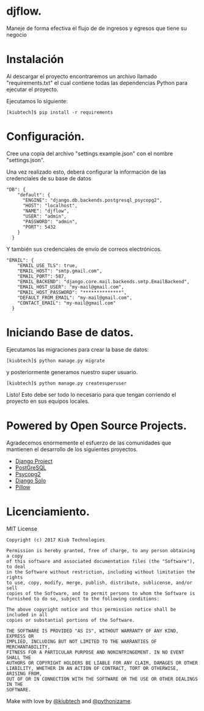# djflow.

Maneje de forma efectiva el flujo de de ingresos y egresos que tiene su negocio

# Instalación

Al descargar el proyecto encontraremos un archivo llamado "requirements.txt" el cual contiene todas las dependencias Python para ejecutar el proyecto. 

Ejecutamos lo siguiente: 

`[kiubtech]$ pip install -r requirements
`

# Configuración.

Cree una copia del archivo "settings.example.json" con el nombre "settings.json".

Una vez realizado esto, deberá configurar la información de las credenciales de su base de datos

    "DB": {
        "default": {
          "ENGINE": "django.db.backends.postgresql_psycopg2",
          "HOST": "localhost",
          "NAME": "djflow",
          "USER": "admin",
          "PASSWORD": "admin",
          "PORT": 5432
        }
      }


Y también sus credenciales de envío de correos electrónicos. 

    "EMAIL": {
        "EMAIL_USE_TLS": true,
        "EMAIL_HOST": "smtp.gmail.com",
        "EMAIL_PORT": 587,
        "EMAIL_BACKEND": "django.core.mail.backends.smtp.EmailBackend",
        "EMAIL_HOST_USER": "my-mail@gmail.com",
        "EMAIL_HOST_PASSWORD": "**************",
        "DEFAULT_FROM_EMAIL": "my-mail@gmail.com",
        "CONTACT_EMAIL": "my-mail@gmail.com"
      }

# Iniciando Base de datos.

Ejecutamos las migraciones para crear la base de datos: 

`[kiubtech]$ python manage.py migrate
`

y posteriormente generamos nuestro super usuario. 

`[kiubtech]$ python manage.py createsuperuser
`

Listo! Esto debe ser todo lo necesario para que tengan corriendo el proyecto en sus equipos locales. 

# Powered by Open Source Projects. 

Agradecemos enormemente el esfuerzo de las comunidades que mantienen el desarrollo de los siguientes proyectos.

- [Django Project](https://www.djangoproject.com)
- [PostGreSQL](https://www.postgresql.org/)
- [Psycopg2](https://github.com/psycopg/psycopg2)
- [Django Solo](https://github.com/lazybird/django-solo)
- [Pillow](https://github.com/python-pillow/Pillow)


# Licenciamiento.

MIT License

    Copyright (c) 2017 Kiub Technologies
    
    Permission is hereby granted, free of charge, to any person obtaining a copy
    of this software and associated documentation files (the "Software"), to deal
    in the Software without restriction, including without limitation the rights
    to use, copy, modify, merge, publish, distribute, sublicense, and/or sell
    copies of the Software, and to permit persons to whom the Software is
    furnished to do so, subject to the following conditions:
    
    The above copyright notice and this permission notice shall be included in all
    copies or substantial portions of the Software.
    
    THE SOFTWARE IS PROVIDED "AS IS", WITHOUT WARRANTY OF ANY KIND, EXPRESS OR
    IMPLIED, INCLUDING BUT NOT LIMITED TO THE WARRANTIES OF MERCHANTABILITY,
    FITNESS FOR A PARTICULAR PURPOSE AND NONINFRINGEMENT. IN NO EVENT SHALL THE
    AUTHORS OR COPYRIGHT HOLDERS BE LIABLE FOR ANY CLAIM, DAMAGES OR OTHER
    LIABILITY, WHETHER IN AN ACTION OF CONTRACT, TORT OR OTHERWISE, ARISING FROM,
    OUT OF OR IN CONNECTION WITH THE SOFTWARE OR THE USE OR OTHER DEALINGS IN THE
    SOFTWARE.



Make with love by [@kiubtech](https://twitter.com/kiubtech) and [@pythonizame](https://twitter.com/pythonizame).


